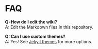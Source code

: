 # FAQ

**Q: How do I edit the wiki?**  
A: Edit the Markdown files in this repository.

**Q: Can I use custom themes?**  
A: Yes! See [Jekyll themes](https://pages.github.com/themes/) for more options.